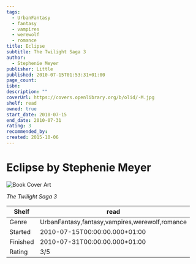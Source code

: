 ```yaml
---
tags:
  - UrbanFantasy
  - fantasy
  - vampires
  - werewolf
  - romance
title: Eclipse
subtitle: The Twilight Saga 3
author:
  - Stephenie Meyer
publisher: Little
published: 2010-07-15T01:53:31+01:00
page_count: 
isbn: 
description: ""
coverUrl: https://covers.openlibrary.org/b/olid/-M.jpg
shelf: read
owned: true
start_date: 2010-07-15
end_date: 2010-07-31
rating: 3
recommended_by: 
created: 2015-10-06
---
```


# Eclipse by Stephenie Meyer

![Book Cover Art](https://covers.openlibrary.org/b/olid/-M.jpg)

_The Twilight Saga 3_

| Shelf | read |
| --- | --- |
| Genre | UrbanFantasy,fantasy,vampires,werewolf,romance |
| Started | 2010-07-15T00:00:00.000+01:00 |
| Finished | 2010-07-31T00:00:00.000+01:00 |
| Rating | 3/5 |

